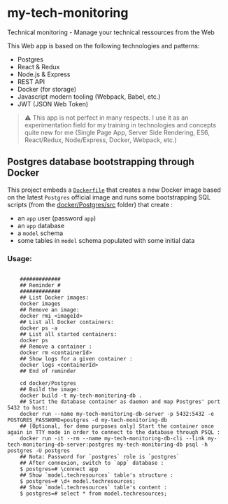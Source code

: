 # my-tech-monitoring

Technical monitoring - Manage your technical ressources from the Web 

This Web app is based on the following technologies and patterns:

* Postgres
* React & Redux
* Node.js & Express 
* REST API
* Docker (for storage)
* Javascript modern tooling (Webpack, Babel, etc.)
* JWT (JSON Web Token)

>:warning: This app is not perfect in many respects. I use it as an experimentation field for my training in technologies and concepts quite new for me (Single Page App, Server Side Rendering, ES6, React/Redux, Node/Express, Docker, Webpack, etc.)

## Postgres database bootstrapping through Docker

This project embeds a [`Dockerfile`](docker/Postgres/Dockerfile) that creates a new Docker image based on the latest `Postgres` official image and runs some bootstrapping SQL scripts (from the [docker/Postgres/src](docker/Postgres/src) folder) that create :

* an `app` user (password `app`)
* an `app` database
* a `model` schema
* some tables in `model` schema populated with some initial data

### Usage:

```shell

    #############
    ## Reminder #
    #############
    ## List Docker images:
    docker images
    ## Remove an image:
    docker rmi <imageId>
    ## List all Docker containers:
    docker ps -a
    ## List all started containers:
    docker ps
    ## Remove a container :
    docker rm <containerId>
    ## Show logs for a given container :
    docker logs <containerId>
    ## End of reminder

    cd docker/Postgres
    ## Build the image:
    docker build -t my-tech-monitoring-db .
    ## Start the database container as daemon and map Postgres' port 5432 to host:
    docker run --name my-tech-monitoring-db-server -p 5432:5432 -e POSTGRES_PASSWORD=postgres -d my-tech-monitoring-db
    ## [Optional, for demo purposes only] Start the container once again in TTY mode in order to connect to the database through PSQL :
    docker run -it --rm --name my-tech-monitoring-db-cli --link my-tech-monitoring-db-server:postgres my-tech-monitoring-db psql -h postgres -U postgres
    ## Nota: Password for `postgres` role is `postgres`
    ## After connexion, switch to `app` database :
    $ postgres=# \connect app
    ## Show `model.techresources` table's structure :
    $ postgres=# \d+ model.techresources;
    ## Show `model.techresources` table's content : 
    $ postgres=# select * from model.techresources;
```
